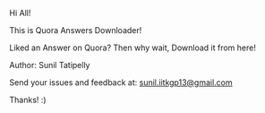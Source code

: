 Hi All!

This is Quora Answers Downloader!

Liked an Answer on Quora? Then why wait, Download it from here!

Author: Sunil Tatipelly

Send your issues and feedback at: sunil.iitkgp13@gmail.com

Thanks!
:)
